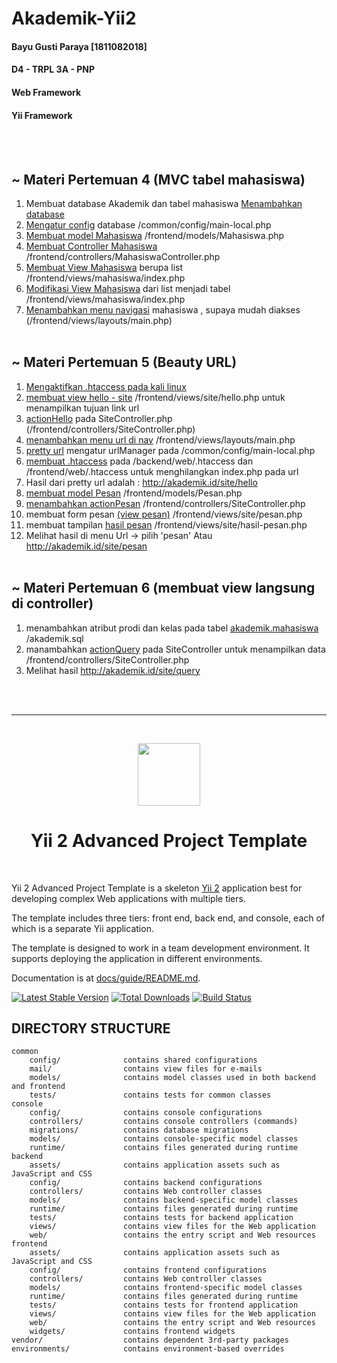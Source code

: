 # Akademik-Yii2
#### Bayu Gusti Paraya [1811082018]
#### D4 - TRPL 3A - PNP
#### Web Framework
#### Yii Framework
<br><br>
## ~ Materi Pertemuan 4  (MVC tabel mahasiswa)
1. Membuat database Akademik dan tabel mahasiswa [Menambahkan database](https://github.com/bayugustiparaya/Akademik-Yii2/commit/2be2a0c29db6def2b7a4a4055148ddb8d1fb79dd)
2. [Mengatur config](https://github.com/bayugustiparaya/Akademik-Yii2/commit/15d62b983906de5ece4364c63714b4e709d418cd) database /common/config/main-local.php 
3. [Membuat model Mahasiswa](https://github.com/bayugustiparaya/Akademik-Yii2/commit/a34ca0b276816667db4f20aac532233292c3b71e) /frontend/models/Mahasiswa.php
4. [Membuat Controller Mahasiswa](https://github.com/bayugustiparaya/Akademik-Yii2/commit/0a91332adafca8f861aacbb316d0afd3096afdea)  /frontend/controllers/MahasiswaController.php
5. [Membuat View Mahasiswa](https://github.com/bayugustiparaya/Akademik-Yii2/commit/da8e758c78771285e268ad7a18a1cd157ef84316) berupa list /frontend/views/mahasiswa/index.php
6. [Modifikasi View Mahasiswa](https://github.com/bayugustiparaya/Akademik-Yii2/commit/4aab12f29400501219be12baa879f7434d118e03)  dari list menjadi tabel /frontend/views/mahasiswa/index.php
7. [Menambahkan menu navigasi](https://github.com/bayugustiparaya/Akademik-Yii2/commit/2c5e3f8c84036864b2af461d1ec9812d2c8817cf) mahasiswa , supaya mudah diakses (/frontend/views/layouts/main.php)
<br><br>
## ~ Materi Pertemuan 5  (Beauty URL)
1. [Mengaktifkan .htaccess pada kali linux](http://www.andrianext.web.id/2017/02/mengaktifkan-htaccess-apache-di-linux.html)
2. [membuat view hello - site](https://github.com/bayugustiparaya/Akademik-Yii2/commit/e622d4b54f7b97d77f92719a9a348b12d355e1bc) /frontend/views/site/hello.php untuk menampilkan tujuan link url
3. [actionHello](https://github.com/bayugustiparaya/Akademik-Yii2/commit/daa8946d8bceeffb3de4ddb18b63c63257322e5f) pada SiteController.php (/frontend/controllers/SiteController.php) 
4. [menambahkan menu url di nav](https://github.com/bayugustiparaya/Akademik-Yii2/commit/0f1e2014fc85eea30432d018d6726665c43ff282) /frontend/views/layouts/main.php
5. [pretty url](https://github.com/bayugustiparaya/Akademik-Yii2/commit/3c912ae3260defb78f96ac421bb6106743564c9e) mengatur urlManager pada /common/config/main-local.php
6. [membuat .htaccess](https://github.com/bayugustiparaya/Akademik-Yii2/commit/17b4fe101598eb064b1792982e1b960cacbcc739) pada /backend/web/.htaccess dan /frontend/web/.htaccess untuk menghilangkan index.php pada url
7. Hasil dari pretty url adalah : http://akademik.id/site/hello
8. [membuat model Pesan](https://github.com/bayugustiparaya/Akademik-Yii2/commit/560e0a400628c84d8863232c282bf551a30f800a) /frontend/models/Pesan.php 
9. [menambahkan actionPesan](https://github.com/bayugustiparaya/Akademik-Yii2/commit/ebd3864382de4b2dac1c68c8e7bb106584f7950e) /frontend/controllers/SiteController.php 
10. membuat form pesan [(view pesan)](https://github.com/bayugustiparaya/Akademik-Yii2/commit/0a78711fb82f9700418bf362ea28c9eb8c8e49b9) /frontend/views/site/pesan.php
11. membuat tampilan [hasil pesan](https://github.com/bayugustiparaya/Akademik-Yii2/commit/854571805eb242c128d6456037b075534795922c) /frontend/views/site/hasil-pesan.php
12. Melihat hasil di menu Url -> pilih 'pesan' Atau http://akademik.id/site/pesan
<br><br>
## ~ Materi Pertemuan 6 (membuat view langsung di controller)
1. menambahkan atribut prodi dan kelas pada tabel [akademik.mahasiswa](https://github.com/bayugustiparaya/Akademik-Yii2/commit/03fef4fabd34af2fae9e33b8b17aa3380130f43e) /akademik.sql
2. manambahkan [actionQuery](https://github.com/bayugustiparaya/Akademik-Yii2/commit/b6039e93ddc48d2992cb4c2a05207f093fec919d) pada SiteController untuk menampilkan data /frontend/controllers/SiteController.php
3. Melihat hasil http://akademik.id/site/query

<br><br><hr><br>
<p align="center">
    <a href="https://github.com/yiisoft" target="_blank">
        <img src="https://avatars0.githubusercontent.com/u/993323" height="100px">
    </a>
    <h1 align="center">Yii 2 Advanced Project Template</h1>
    <br>
</p>

Yii 2 Advanced Project Template is a skeleton [Yii 2](http://www.yiiframework.com/) application best for
developing complex Web applications with multiple tiers.

The template includes three tiers: front end, back end, and console, each of which
is a separate Yii application.

The template is designed to work in a team development environment. It supports
deploying the application in different environments.

Documentation is at [docs/guide/README.md](docs/guide/README.md).

[![Latest Stable Version](https://img.shields.io/packagist/v/yiisoft/yii2-app-advanced.svg)](https://packagist.org/packages/yiisoft/yii2-app-advanced)
[![Total Downloads](https://img.shields.io/packagist/dt/yiisoft/yii2-app-advanced.svg)](https://packagist.org/packages/yiisoft/yii2-app-advanced)
[![Build Status](https://travis-ci.com/yiisoft/yii2-app-advanced.svg?branch=master)](https://travis-ci.com/yiisoft/yii2-app-advanced)

DIRECTORY STRUCTURE
-------------------

```
common
    config/              contains shared configurations
    mail/                contains view files for e-mails
    models/              contains model classes used in both backend and frontend
    tests/               contains tests for common classes    
console
    config/              contains console configurations
    controllers/         contains console controllers (commands)
    migrations/          contains database migrations
    models/              contains console-specific model classes
    runtime/             contains files generated during runtime
backend
    assets/              contains application assets such as JavaScript and CSS
    config/              contains backend configurations
    controllers/         contains Web controller classes
    models/              contains backend-specific model classes
    runtime/             contains files generated during runtime
    tests/               contains tests for backend application    
    views/               contains view files for the Web application
    web/                 contains the entry script and Web resources
frontend
    assets/              contains application assets such as JavaScript and CSS
    config/              contains frontend configurations
    controllers/         contains Web controller classes
    models/              contains frontend-specific model classes
    runtime/             contains files generated during runtime
    tests/               contains tests for frontend application
    views/               contains view files for the Web application
    web/                 contains the entry script and Web resources
    widgets/             contains frontend widgets
vendor/                  contains dependent 3rd-party packages
environments/            contains environment-based overrides
```

